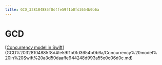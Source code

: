 ```yaml
---
title: GCD_328104885f8d4fe59f1b0fd3654b0b6a
---
```


# GCD

[[Concurrency model in Swift](https://theswiftdev.com/2017/08/29/concurrency-model-in-swift/)](GCD%20328104885f8d4fe59f1b0fd3654b0b6a/Concurrency%20model%20in%20Swift%20a3d50daaffe944248d993a55e0c06d0c.md)